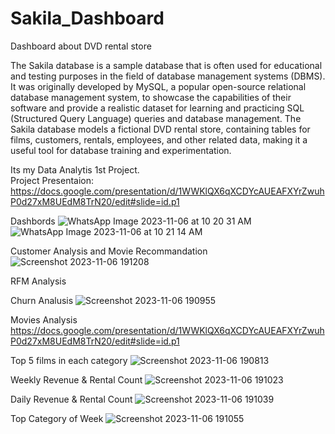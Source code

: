 # Sakila_Dashboard
Dashboard about DVD rental store

The Sakila database is a sample database that is often used for educational and testing purposes in the field of database management systems (DBMS). It was originally developed by MySQL, a popular open-source relational database management system, to showcase the capabilities of their software and provide a realistic dataset for learning and practicing SQL (Structured Query Language) queries and database management. The Sakila database models a fictional DVD rental store, containing tables for films, customers, rentals, employees, and other related data, making it a useful tool for database training and experimentation.

Its my Data Analytis 1st Project.  
Project Presentaion: https://docs.google.com/presentation/d/1WWKlQX6qXCDYcAUEAFXYrZwuhP0d27xM8UEdM8TrN20/edit#slide=id.p1 

Dashbords
![WhatsApp Image 2023-11-06 at 10 20 31 AM](https://github.com/saqibshahid/Sakila_Dashboard/assets/58210016/d4a05d3d-d9a9-4e2f-895a-48b80b57bdb9)
![WhatsApp Image 2023-11-06 at 10 21 14 AM](https://github.com/saqibshahid/Sakila_Dashboard/assets/58210016/6b4aca77-d0db-4147-a409-3a2a0e8b6ef3)

Customer Analysis and Movie Recommandation
![Screenshot 2023-11-06 191208](https://github.com/saqibshahid/Sakila_Dashboard/assets/58210016/06534fc2-f13a-45fe-acae-a582c950c6e3)

RFM Analysis 

Churn Analusis
![Screenshot 2023-11-06 190955](https://github.com/saqibshahid/Sakila_Dashboard/assets/58210016/21cd5c05-372b-4a3d-8119-232a5a529023)

Movies Analysis
https://docs.google.com/presentation/d/1WWKlQX6qXCDYcAUEAFXYrZwuhP0d27xM8UEdM8TrN20/edit#slide=id.p1

Top 5 films in each category
![Screenshot 2023-11-06 190813](https://github.com/saqibshahid/Sakila_Dashboard/assets/58210016/a11a757e-2fe2-4586-881d-02337305f5c5)

Weekly Revenue & Rental Count
![Screenshot 2023-11-06 191023](https://github.com/saqibshahid/Sakila_Dashboard/assets/58210016/ddf843ed-a48b-4ecb-8ec2-f03393c698b2)

Daily Revenue & Rental Count
![Screenshot 2023-11-06 191039](https://github.com/saqibshahid/Sakila_Dashboard/assets/58210016/5fb111aa-0c95-4f45-a114-0fe57389d7e9)

Top Category of Week
![Screenshot 2023-11-06 191055](https://github.com/saqibshahid/Sakila_Dashboard/assets/58210016/57f5a627-0aa1-4330-85ae-e4eb5384bb7e)

